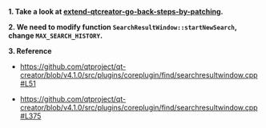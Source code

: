 **1. Take a look at [extend-qtcreator-go-back-steps-by-patching](https://bitbucket.org/so61pi/snippets/src/master/qtcreator-extend-go-back-steps-by-patching/).**


**2. We need to modify function `SearchResultWindow::startNewSearch`, change `MAX_SEARCH_HISTORY`.**


**3. Reference**

- https://github.com/qtproject/qt-creator/blob/v4.1.0/src/plugins/coreplugin/find/searchresultwindow.cpp#L51

- https://github.com/qtproject/qt-creator/blob/v4.1.0/src/plugins/coreplugin/find/searchresultwindow.cpp#L375
